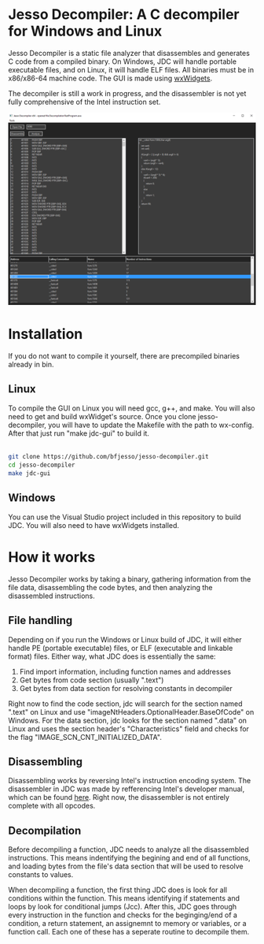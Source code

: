 # Jesso Decompiler: A C decompiler for Windows and Linux
Jesso Decompiler is a static file analyzer that disassembles and generates C code from a compiled binary. On Windows, JDC will handle 
portable executable files, and on Linux, it will handle ELF files. All binaries must be in x86/x86-64 machine code. 
The GUI is made using [wxWidgets](https://wxwidgets.org).

The decompiler is still a work in progress, and the disassembler is not yet fully comprehensive of the Intel instruction set.

![Screenshot of GUI on Windows 10](./screenshot.png)

# Installation
If you do not want to compile it yourself, there are precompiled binaries already in bin.

## Linux
To compile the GUI on Linux you will need gcc, g++, and make. You will also need to get and build wxWidget's source. Once you clone jesso-decompiler,
you will have to update the Makefile with the path to wx-config. After that just run "make jdc-gui" to build it.
```bash

git clone https://github.com/bfjesso/jesso-decompiler.git
cd jesso-decompiler
make jdc-gui

```

## Windows
You can use the Visual Studio project included in this repository to build JDC. You will also need to have wxWidgets installed.

# How it works
Jesso Decompiler works by taking a binary, gathering information from the file data, disassembling the code bytes, and then analyzing the
disassembled instructions.

## File handling

Depending on if you run the Windows or Linux build of JDC, it will either handle PE (portable executable) files, or ELF (executable and linkable format)
files. Either way, what JDC does is essentially the same:
1. Find import information, including function names and addresses
2. Get bytes from code section (usually ".text")
3. Get bytes from data section for resolving constants in decompiler

Right now to find the code section, jdc will search for the section named ".text" on Linux and use "imageNtHeaders.OptionalHeader.BaseOfCode" on 
Windows. 
For the data section, jdc looks for the section named ".data" on Linux and uses the section header's "Characteristics" field and checks for the flag
"IMAGE_SCN_CNT_INITIALIZED_DATA".

## Disassembling

Disassembling works by reversing Intel's instruction encoding system. The disassembler in JDC was made by refferencing Intel's developer manual, which
can be found [here](https://www.intel.com/content/www/us/en/developer/articles/technical/intel-sdm.html). Right now, the disassembler is not entirely
complete with all opcodes.

## Decompilation

Before decompiling a function, JDC needs to analyze all the disassembled instructions. This means indentifying the begining and end of all functions,
and loading bytes from the file's data section that will be used to resolve constants to values.

When decompiling a function, the first thing JDC does is look for all conditions within the function. This means identifying if statements and loops by
look for conditional jumps (Jcc). After this, JDC goes through every instruction in the function and checks for the beginging/end of a condition,
a return statement, an assignemnt to memory or variables, or a function call. Each one of these has a seperate routine to decompile them.